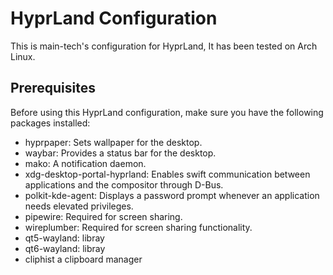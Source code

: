 # HyprLand Configuration

This is main-tech's configuration for HyprLand,  It has been tested on Arch Linux.

## Prerequisites

Before using this HyprLand configuration, make sure you have the following packages installed:

- hyprpaper: Sets wallpaper for the desktop.
- waybar: Provides a status bar for the desktop.
- mako: A notification daemon.
- xdg-desktop-portal-hyprland: Enables swift communication between applications and the compositor through D-Bus.
- polkit-kde-agent: Displays a password prompt whenever an application needs elevated privileges.
- pipewire: Required for screen sharing.
- wireplumber: Required for screen sharing functionality.
- qt5-wayland: libray
- qt6-wayland: libray
- cliphist    a clipboard manager

